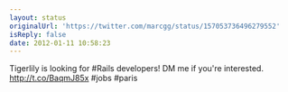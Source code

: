 ```yaml
---
layout: status
originalUrl: 'https://twitter.com/marcgg/status/157053736496279552'
isReply: false
date: 2012-01-11 10:58:23
---
```


Tigerlily is looking for #Rails developers! DM me if you're interested. http://t.co/BaqmJ85x #jobs #paris
